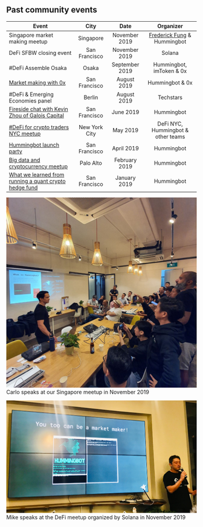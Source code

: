 
## Past community events
| Event | City | Date | Organizer | 
| --- |:---:|:---:|:---:|
| Singapore market making meetup | Singapore | November 2019 | [Frederick Fung](https://twitter.com/tokenomist_sg) & Hummingbot | 
| DeFi SFBW closing event | San Francisco | November 2019 | Solana |
| #DeFi Assemble Osaka | Osaka | September 2019 | Hummingbot, imToken & 0x | 
| [Market making with 0x](https://www.youtube.com/watch?v=kjM7bY1Ci80&list=PLDwlNkL_4MMcVIeTejMYIuuCUPrPLEAmF&index=7) | San Francisco | August 2019 | Hummingbot & 0x | 
|  #DeFi & Emerging Economies panel | Berlin | August 2019 | Techstars | 
| [Fireside chat with Kevin Zhou of Galois Capital](https://www.youtube.com/watch?v=Xg4PcrXU_fM&list=PLDwlNkL_4MMcVIeTejMYIuuCUPrPLEAmF&index=4) | San Francisco | June 2019 | Hummingbot |
| [#DeFi for crypto traders NYC meetup](https://www.youtube.com/watch?v=F0TD08Gw6lY&list=PLDwlNkL_4MMcVIeTejMYIuuCUPrPLEAmF&index=3) | New York City | May 2019 | DeFi NYC, Hummingbot & other teams | 
| [Hummingbot launch party](https://www.youtube.com/watch?v=JkDR3J85QsY&list=PLDwlNkL_4MMcVIeTejMYIuuCUPrPLEAmF) | San Francisco | April 2019 | Hummingbot |
| [Big data and cryptocurrency meetup](https://www.youtube.com/watch?v=m-936JkIBug&list=PLDwlNkL_4MMcVIeTejMYIuuCUPrPLEAmF&index=2) | Palo Alto | February 2019 | Hummingbot |
| [What we learned from running a quant crypto hedge fund](https://www.slideshare.net/YingdanMoraLiang/what-we-learned-from-running-a-quant-crypto-hedge-fund) | San Francisco | January 2019 | Hummingbot |


![](event1.jpeg)
Carlo speaks at our Singapore meetup in November 2019

![](event2.jpeg)
Mike speaks at the DeFi meetup organized by Solana in November 2019

